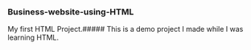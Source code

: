 ### Business-website-using-HTML
My first HTML Project.#####
This is a demo project I made while I was learning HTML.
